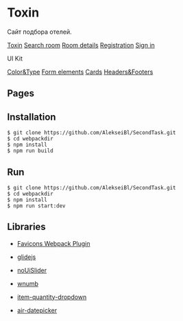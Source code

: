# Toxin

Сайт подбора отелей.

[Toxin](https://alekseibl.github.io/SecondTask/landing.html)
[Search room](https://alekseibl.github.io/SecondTask/search-room.html)
[Room details](https://alekseibl.github.io/SecondTask/room-details.html)
[Registration](https://alekseibl.github.io/SecondTask/registration.html)
[Sign in](https://alekseibl.github.io/SecondTask/sign-in.html)

UI Kit

[Color&Type](https://alekseibl.github.io/SecondTask/color&type.html)
[Form elements](https://alekseibl.github.io/SecondTask/form-elements.html)
[Cards](https://alekseibl.github.io/SecondTask/cards.html)
[Headers&Footers](https://alekseibl.github.io/SecondTask/headers&footers.html)



## Pages



## Installation

```
$ git clone https://github.com/AlekseiBl/SecondTask.git
$ cd webpackdir
$ npm install
$ npm run build
```

## Run


```
$ git clone https://github.com/AlekseiBl/SecondTask.git
$ cd webpackdir
$ npm install 
$ npm run start:dev
```

## Libraries

* [Favicons Webpack Plugin](https://www.npmjs.com/package/favicons-webpack-plugin)

* [glidejs](https://github.com/glidejs/glide)

* [noUiSlider](https://github.com/leongersen/noUiSlider)

* [wnumb](https://github.com/leongersen/wnumb)

* [item-quantity-dropdown](https://www.npmjs.com/package/item-quantity-dropdown)

* [air-datepicker](https://github.com/t1m0n/air-datepicker)



